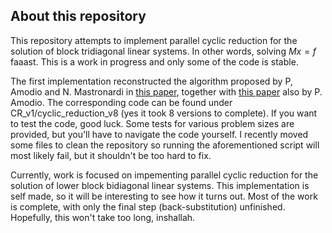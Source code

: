 ## About this repository

This repository attempts to implement parallel cyclic reduction for the solution of block tridiagonal linear systems. In other words, solving $Mx=f$ faaast. This is a work in progress and only some of the code is stable. 

The first implementation reconstructed the algorithm proposed by P, Amodio and N. Mastronardi in [this paper](https://doi.org/10.1016/0167-8191(93)90031-F), together with [this paper](https://doi.org/10.1016/0898-1221(93)90109-9) also by P. Amodio. The corresponding code can be found under CR_v1/cyclic_reduction_v8 (yes it took 8 versions to complete). If you want to test the code, good luck. Some tests for various problem sizes are provided, but you'll have to navigate the code yourself. I recently moved some files to clean the repository so running the aforementioned script will most likely fail, but it shouldn't be too hard to fix.

Currently, work is focused on impementing parallel cyclic reduction for the solution of lower block bidiagonal linear systems. This implementation is self made, so it will be interesting to see how it turns out. Most of the work is complete, with only the final step (back-substitution) unfinished. Hopefully, this won't take too long, inshallah. 